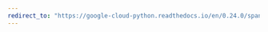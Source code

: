 ```yaml
---
redirect_to: "https://google-cloud-python.readthedocs.io/en/0.24.0/spanner-streamed-api.html"
---
```

